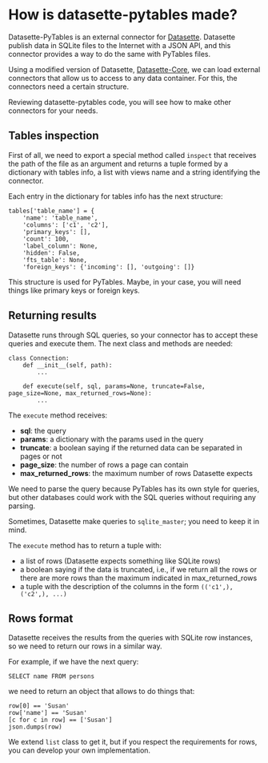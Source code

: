 # How is datasette-pytables made?

Datasette-PyTables is an external connector for [Datasette](https://github.com/simonw/datasette). Datasette publish data in SQLite files to the Internet with a JSON API, and this connector provides a way to do the same with PyTables files.

Using a modified version of Datasette, [Datasette-Core](https://github.com/PyTables/datasette-core), we can load external connectors that allow us to access to any data container. For this, the connectors need a certain structure.

Reviewing datasette-pytables code, you will see how to make other connectors for your needs.

## Tables inspection

First of all, we need to export a special method called `inspect` that receives the path of the file as an argument and returns a tuple formed by a dictionary with tables info, a list with views name and a string identifying the connector.

Each entry in the dictionary for tables info has the next structure:

    tables['table_name'] = {
        'name': 'table_name',
        'columns': ['c1', 'c2'],
        'primary_keys': [],
        'count': 100,
        'label_column': None,
        'hidden': False,
        'fts_table': None,
        'foreign_keys': {'incoming': [], 'outgoing': []}

This structure is used for PyTables. Maybe, in your case, you will need things like primary keys or foreign keys.

## Returning results

Datasette runs through SQL queries, so your connector has to accept these queries and execute them. The next class and methods are needed:

    class Connection:
        def __init__(self, path):
            ...

        def execute(self, sql, params=None, truncate=False, page_size=None, max_returned_rows=None):
            ...

The `execute` method receives:

* **sql**: the query
* **params**: a dictionary with the params used in the query
* **truncate**: a boolean saying if the returned data can be separated in pages or not
* **page_size**: the number of rows a page can contain
* **max_returned_rows**: the maximum number of rows Datasette expects

We need to parse the query because PyTables has its own style for queries, but other databases could work with the SQL queries without requiring any parsing.

Sometimes, Datasette make queries to `sqlite_master`; you need to keep it in mind.

The `execute` method has to return a tuple with:

* a list of rows (Datasette expects something like SQLite rows)
* a boolean saying if the data is truncated, i.e., if we return all the rows or there are more rows than the maximum indicated in max_returned_rows
* a tuple with the description of the columns in the form `(('c1',), ('c2',), ...)`

## Rows format

Datasette receives the results from the queries with SQLite row instances, so we need to return our rows in a similar way.

For example, if we have the next query:

    SELECT name FROM persons

we need to return an object that allows to do things that:

    row[0] == 'Susan'
    row['name'] == 'Susan'
    [c for c in row] == ['Susan']
    json.dumps(row)

We extend `list` class to get it, but if you respect the requirements for rows, you can develop your own implementation.
